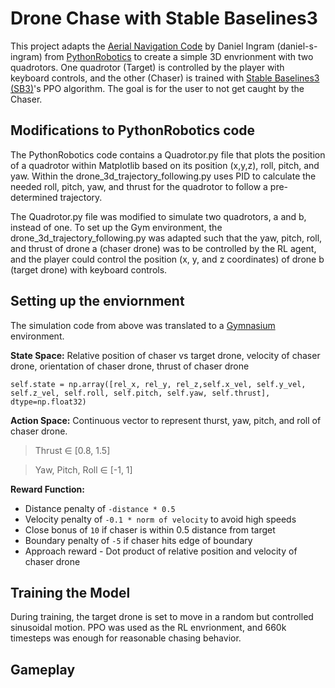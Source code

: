 # Drone Chase with Stable Baselines3

This project adapts the [Aerial Navigation Code](https://github.com/AtsushiSakai/PythonRobotics/tree/master/AerialNavigation/drone_3d_trajectory_following) by Daniel Ingram (daniel-s-ingram) from [PythonRobotics](atsushisakai.github.io/PythonRobotics/) to create a simple 3D envrionment with two quadrotors. One quadrotor (Target) is controlled by the player with keyboard controls, and the other (Chaser) is trained with [Stable Baselines3 (SB3)](https://stable-baselines3.readthedocs.io/en/master/modules/ppo.html)'s PPO algorithm. The goal is for the user to not get caught by the Chaser.  

## Modifications to PythonRobotics code
The PythonRobotics code contains a Quadrotor.py file that plots the position of a quadrotor within Matplotlib based on its position (x,y,z), roll, pitch, and yaw. Within the drone_3d_trajectory_following.py uses PID to calculate the needed roll, pitch, yaw, and thrust for the quadrotor to follow a pre-determined trajectory.

The Quadrotor.py file was modified to simulate two quadrotors, a and b, instead of one. To set up the Gym environment, the drone_3d_trajectory_following.py was adapted such that the yaw, pitch, roll, and thrust of drone a (chaser drone) was to be controlled by the RL agent, and the player could control the position (x, y, and z coordinates) of drone b (target drone) with keyboard controls.

## Setting up the enviornment
The simulation code from above was translated to a [Gymnasium](https://gymnasium.farama.org/) environment. 

**State Space:** Relative position of chaser vs target drone, velocity of chaser drone, orientation of chaser drone, thrust of chaser drone

`self.state = np.array([rel_x, rel_y, rel_z,self.x_vel, self.y_vel, self.z_vel, self.roll, self.pitch, self.yaw, self.thrust], dtype=np.float32)`

**Action Space:** Continuous vector to represent thurst, yaw, pitch, and roll of chaser drone. 

> Thrust ∈ [0.8, 1.5]

> Yaw, Pitch, Roll ∈ [-1, 1]

**Reward Function:** 
- Distance penalty of `-distance * 0.5`
- Velocity penalty of `-0.1 * norm of velocity` to avoid high speeds
- Close bonus of `10` if chaser is within 0.5 distance from target
- Boundary penalty of `-5` if chaser hits edge of boundary
- Approach reward - Dot product of relative position and velocity of chaser drone


## Training the Model
During training, the target drone is set to move in a random but controlled sinusoidal motion. PPO was used as the RL envrionment, and 660k timesteps was enough for reasonable chasing behavior. 



## Gameplay

